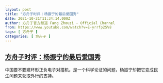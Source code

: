 ```yaml
---
layout: post
title: "方舟子时评：杨振宁的最后爱国秀"
date: 2021-10-21T11:34:14.000Z
author: 方舟子官方频道 Fang Zhouzi - Official Channel
from: https://www.youtube.com/watch?v=E-yrrfp2SV8
tags: [ 方舟子 ]
categories: [ 方舟子 ]
---
```

<!--1634816054000-->
[方舟子时评：杨振宁的最后爱国秀](https://www.youtube.com/watch?v=E-yrrfp2SV8)
------

<div>
中国要不要建环形正负电子对撞机，是一个科学论证的问题，杨振宁却把它变成民生问题来获取外行的支持。
</div>
